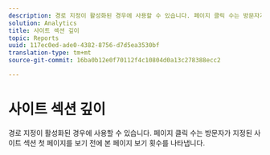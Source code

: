 ```yaml
---
description: 경로 지정이 활성화된 경우에 사용할 수 있습니다. 페이지 클릭 수는 방문자가 지정된 사이트 섹션 첫 페이지를 보기 전에 본 페이지 보기 횟수를 나타냅니다.
solution: Analytics
title: 사이트 섹션 깊이
topic: Reports
uuid: 117ec0ed-ade0-4382-8756-d7d5ea3530bf
translation-type: tm+mt
source-git-commit: 16ba0b12e0f70112f4c10804d0a13c278388ecc2

---
```



# 사이트 섹션 깊이

경로 지정이 활성화된 경우에 사용할 수 있습니다. 페이지 클릭 수는 방문자가 지정된 사이트 섹션 첫 페이지를 보기 전에 본 페이지 보기 횟수를 나타냅니다.

